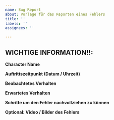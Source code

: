 ```yaml
---
name: Bug Report
about: Vorlage für das Reporten eines Fehlers
title: ''
labels: ''
assignees: ''

---
```


## WICHTIGE INFORMATION!!:

<!-- Vorlage unten vollständig ausfüllen -->

**Character Name**

<!-- Mit welchem Character wurde der Fehler ausgelöst -->

**Auftrittszeitpunkt (Datum / Uhrzeit)**

<!-- Wann (Datum / Uhrzeit) ist der Fehler aufgetreten -->

**Beobachtetes Verhalten**

<!--- Beschreibe den Fehler -->

**Erwartetes Verhalten**

<!--- Beschreibe was eigentlich passieren sollte -->

**Schritte um den Fehler nachvollziehen zu können**

<!--- Beschreibe Schritt für Schritt was du gemacht hast bevor der Fehler aufgetreten ist -->


**Optional: Video / Bilder des Fehlers**

<!--- Dies geht ganz einfach per Drag & Drop -->
